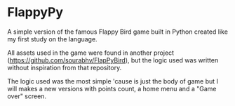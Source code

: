 # FlappyPy
A simple version of the famous Flappy Bird game built in Python created like my first study on the language.

All assets used in the game were found in another project (https://github.com/sourabhv/FlapPyBird), but the logic used 
was written without inspiration from that repository.

The logic used was the most simple 'cause is just the body of game but I will makes a new versions with points count, a home
menu and a "Game over" screen.
